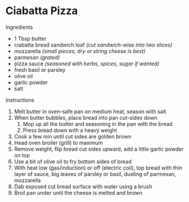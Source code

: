 # Ciabatta Pizza

Ingredients

- 1 Tbsp butter
- ciabatta bread sandwich loaf *(cut sandwich-wise into two slices)*
- mozzarella *(small pieces, dry or string cheese is best)*
- parmesan *(grated)*
- pizza sauce *(seasoned with herbs, spices, sugar if wanted)*
- fresh basil or parsley
- olive oil
- garlic powder
- salt

Instructions

1. Melt butter in oven-safe pan on medium heat, season with salt
1. When butter bubbles, place bread into pan cut-sides down
   1. Mop up all the butter and seasoning in the pan with the bread
   1. Press bread down with a heavy weight
1. Cook a few min until cut sides are golden brown
1. Head oven broiler (grill) to maximum
1. Remove weight, flip bread cut sides upward, add a little garlic powder on top
1. Use a bit of olive oil to fry bottom sides of bread
1. With heat low (gas/induction) or off (electric coil), top bread with thin layer of sauce, big leaves of parsley or basil, dusting of parmesan, mozzarella
1. Dab exposed cut bread surface with water using a brush
1. Broil pan under until the cheese is melted and brown
